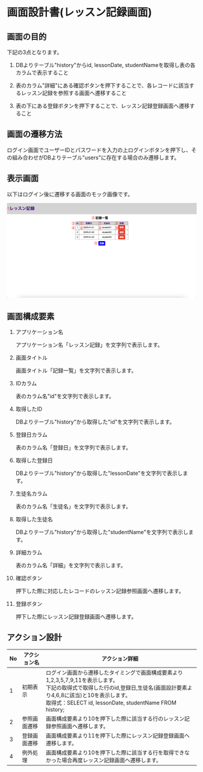 # 画面設計書(レッスン記録画面)

## 画面の目的
下記の3点となります。

1. DBよりテーブル"history"からid, lessonDate, studentNameを取得し表の各カラムで表示すること

2. 表のカラム"詳細"にある確認ボタンを押下することで、各レコードに該当するレッスン記録を参照する画面へ遷移すること

3. 表の下にある登録ボタンを押下することで、レッスン記録登録画面へ遷移すること

## 画面の遷移方法
ログイン画面でユーザーIDとパスワードを入力の上ログインボタンを押下し、その組み合わせがDBよりテーブル"users"に存在する場合のみ遷移します。

## 表示画面
以下はログイン後に遷移する画面のモック画像です。

![記録一覧](./images/home.png)

## 画面構成要素
1. アプリケーション名

    アプリケーション名「レッスン記録」を文字列で表示します。

2. 画面タイトル

    画面タイトル「記録一覧」を文字列で表示します。

3. IDカラム

    表のカラム名"id"を文字列で表示します。

4. 取得したID

    DBよりテーブル"history"から取得した"id"を文字列で表示します。

5. 登録日カラム

    表のカラム名「登録日」を文字列で表示します。

6. 取得した登録日

    DBよりテーブル"history"から取得した"lessonDate"を文字列で表示します。

7. 生徒名カラム

    表のカラム名「生徒名」を文字列で表示します。

8. 取得した生徒名

    DBよりテーブル"history"から取得した"studentName"を文字列で表示します。

9. 詳細カラム

    表のカラム名「詳細」を文字列で表示します。

10. 確認ボタン

    押下した際に対応したレコードのレッスン記録参照画面へ遷移します。

11. 登録ボタン

    押下した際にレッスン記録登録画面へ遷移します。
## アクション設計
| No   | アクション名 | アクション詳細 |
| --- | ----------- | ------- |
| 1 | 初期表示 | ログイン画面から遷移したタイミングで画面構成要素より1,2,3,5,7,9,11を表示します。<br>下記の取得式で取得した行のid,登録日,生徒名(画面設計要素より4,6,8に該当)と10を表示します。<br>取得式：SELECT id, lessonDate, studentName FROM history; |
| 2 | 参照画面遷移 | 画面構成要素より10を押下した際に該当する行のレッスン記録参照画面へ遷移します。 |
| 3 | 登録画面遷移 | 画面構成要素より11を押下した際にレッスン記録登録画面へ遷移します。 |
| 4 | 例外処理 | 画面構成要素より10を押下した際に該当する行を取得できなかった場合再度レッスン記録画面へ遷移します。 |